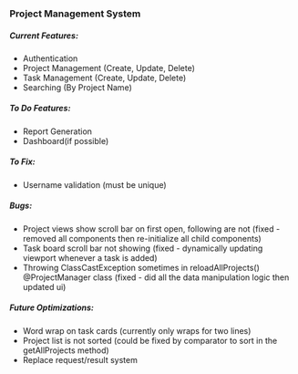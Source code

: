 ### Project Management System

##### Current Features:
- Authentication
- Project Management (Create, Update, Delete)
- Task Management (Create, Update, Delete)
- Searching (By Project Name)

##### To Do Features:
- Report Generation
- Dashboard(if possible)

##### To Fix:
- Username validation (must be unique)

##### Bugs:
- Project views show scroll bar on first open, following are not (fixed - removed all components then re-initialize all child components)
- Task board scroll bar not showing (fixed - dynamically updating viewport whenever a task is added)
- Throwing ClassCastException sometimes in reloadAllProjects() @ProjectManager class (fixed - did all the data manipulation logic then updated ui)

##### Future Optimizations:
- Word wrap on task cards (currently only wraps for two lines)
- Project list is not sorted (could be fixed by comparator to sort in the getAllProjects method)
- Replace request/result system

